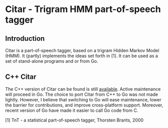 # Citar - Trigram HMM part-of-speech tagger

## Introduction

Citar is a  part-of-speech tagger, based on a trigram Hidden Markov Model
(HMM). It (partly) implements the ideas set forth in [1]. It can be used
as a set of stand-alone programs and or from Go.

## C++ Citar

The C++ version of Citar can be found is still
[available](https://github.com/danieldk/citar-cxx). Active maintenance
will proceed in Go. The choice to port Citar from C++ to Go was not made
lightly. However, I believe that switching to Go will ease maintenance,
lower the barrier for contributions, and improve cross-platform
support. Moreover, recent version of Go have made it easier to call Go
code from C.

[1] TnT - a statistical part-of-speech tagger, Thorsten Brants, 2000
